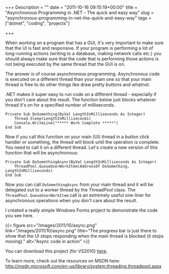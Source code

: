 +++
Description = ""
date = "2011-10-16 09:15:19+00:00"
title = "Asynchronous Programming in .NET - The quick and easy way"
slug = "asynchronous-programming-in-net-the-quick-and-easy-way"
tags = ["dotnet", "coding", "projects"]

+++

When working on a program that has a GUI, it's very important to make sure that the UI is fast and responsive. If your program is performing a lot of long-running actions (writing to a database, making network calls etc.) you should always make sure that the code that is performing those actions is not being executed by the same thread that the GUI is on.<!--more-->

The answer is of course asynchronous programming. Asynchronous code is executed on a different thread than your main one so that your main thread is free to do other things like draw pretty buttons and whatnot.

.NET makes it super easy to run code on a different thread - especially if you don't care about the result. The function below just blocks whatever thread it's on for a specified number of milliseconds.

```vbnet
Private Sub DoSomething(ByVal LengthInMilliseconds As Integer)
    Thread.Sleep(LengthInMilliseconds)
    Console.WriteLine("***** Work Complete *****")
End Sub
```

Now if you call this function on your main (UI) thread in a button click handler or something, the thread will block until the operation is complete. You need to call it on a different thread. Let's create a new version of this function that will be asynchronous:

```vbnet
Private Sub DoSomethingAsync(ByVal LengthInMilliseconds As Integer)
    ThreadPool.QueueUserWorkItem(AddressOf DoSomething, LengthInMilliseconds)
End Sub
```

Now you can call `DoSomethingAsync` from your main thread and it will be delegated out to a worker thread by the ThreadPool class. The `ThreadPool.QueueUserWorkItem` call is an extremely useful one-liner for asynchronous operations when you don't care about the result.

I created a really simple Windows Forms project to demonstrate the code you see here.

{{< figure src="/images/2011/10/async.png" link="/images/2011/10/async.png" title="The progress bar is just there to show that the UI stops responding when the main thread is blocked (it stops moving)." alt="Async code in action" >}}

You can download this project (for VS2010) [here](/files/2011/10/ThreadPoolTest.zip).

To learn more, check out the resources on MSDN here: http://msdn.microsoft.com/en-us/library/system.threading.threadpool.aspx

